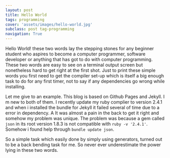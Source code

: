 ```yaml
---
layout: post
title: Hello World
tags: programming
cover: 'assets/images/hello-world.jpg'
subclass: post tag-programming
navigation: True
---
```


Hello World! these two words lay the stepping stones for any beginner student who aspires to become
a computer programmer, software developer or anything that has got to do with computer programming.
These two words are easy to see on a terminal output screen but nonetheless hard to get right at the first shot.
Just to print these simple words you first need to get the compiler set-up which is itself a big enough task to do
for any first timer, not to say if any dependencies go wrong while installing.

Let me give to an example. This blog is based on Github Pages and Jekyll. I m new to both of them. I recently update my ruby complier to version 2.4.1 and when i installed the bundle for Jekyll it failed several of time due to a error in dependency. A
It was almost a pain in the back to get it right and somehow my problem was unique. The problem was because a gem called `json` in its root version 1.8.3 is not compatible with `ruby -v '2.4.1'`. Somehow i found help through `bundle update json`.

So a simple task which easily done by simply using generators, turned out to be a back bending task for me. So never ever
underestimate the power lying in these two words.
